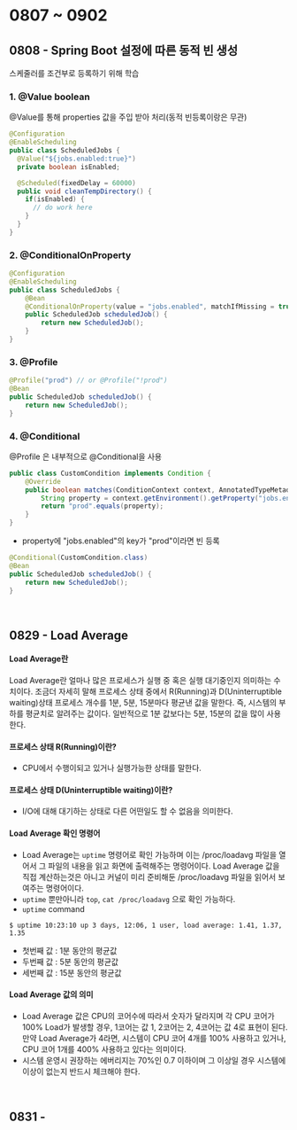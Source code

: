 # 0807 ~ 0902

## 0808 - Spring Boot 설정에 따른 동적 빈 생성
스케줄러를 조건부로 등록하기 위해 학습

### 1. @Value boolean
@Value를 통해 properties 값을 주입 받아 처리(동적 빈등록이랑은 무관)
```java
@Configuration
@EnableScheduling
public class ScheduledJobs {
  @Value("${jobs.enabled:true}")
  private boolean isEnabled;

  @Scheduled(fixedDelay = 60000)
  public void cleanTempDirectory() {
    if(isEnabled) {
      // do work here
    }
  }
}
```

### 2. @ConditionalOnProperty
```java
@Configuration
@EnableScheduling
public class ScheduledJobs {
    @Bean
    @ConditionalOnProperty(value = "jobs.enabled", matchIfMissing = true, havingValue = "true")
    public ScheduledJob scheduledJob() {
        return new ScheduledJob();
    }
}
```

### 3. @Profile 
```java
@Profile("prod") // or @Profile("!prod")
@Bean
public ScheduledJob scheduledJob() {
    return new ScheduledJob();
}
```

### 4. @Conditional
@Profile 은 내부적으로 @Conditional을 사용
```java
public class CustomCondition implements Condition {
    @Override
    public boolean matches(ConditionContext context, AnnotatedTypeMetadata metadata) {
        String property = context.getEnvironment().getProperty("jobs.enabled");
        return "prod".equals(property);
    }
}
```
- property에 "jobs.enabled"의 key가 "prod"이라면 빈 등록

```java
@Conditional(CustomCondition.class)
@Bean
public ScheduledJob scheduledJob() {
    return new ScheduledJob();
}
```

<br>

## 0829 - Load Average
#### Load Average란
Load Average란 얼마나 많은 프로세스가 실행 중 혹은 실행 대기중인지 의미하는 수치이다. 조금더 자세히 말해 프로세스 상태 중에서 R(Running)과 D(Uninterruptible waiting)상태 프로세스 개수를 1분, 5분, 15분마다 평균낸 값을 말한다. 즉, 시스템의 부하를 평균치로 알려주는 값이다. 일반적으로 1분 값보다는 5분, 15분의 값을 많이 사용한다.

#### 프로세스 상태 R(Running)이란?
- CPU에서 수행이되고 있거나 실행가능한 상태를 말한다.

#### 프로세스 상태 D(Uninterruptible waiting)이란?
- I/O에 대해 대기하는 상태로 다른 어떤일도 할 수 없음을 의미한다.

#### Load Average 확인 명령어
- Load Average는 `uptime` 명령어로 확인 가능하며 이는 /proc/loadavg 파일을 열어서 그 파일의 내용을 읽고 화면에 출력해주는 명령어이다. Load Average 값을 직접 계산하는것은 아니고 커널이 미리 준비해둔 /proc/loadavg 파일을 읽어서 보여주는 명령어이다.
- `uptime` 뿐만아니라 `top`, `cat /proc/loadavg` 으로 확인 가능하다.
- `uptime` command
```
$ uptime 10:23:10 up 3 days, 12:06, 1 user, load average: 1.41, 1.37, 1.35
```
- 첫번째 값 : 1분 동안의 평균값
- 두번째 값 : 5분 동안의 평균값
- 세번째 값 : 15분 동안의 평균값

#### Load Average 값의 의미
- Load Average 값은 CPU의 코어수에 따라서 숫자가 달라지며 각 CPU 코어가 100% Load가 발생할 경우, 1코어는 값 1, 2코어는 2, 4코어는 값 4로 표현이 된다. 만약 Load Average가 4라면, 시스템이 CPU 코어 4개를 100% 사용하고 있거나, CPU 코어 1개를 400% 사용하고 있다는 의미이다.
- 시스템 운영시 권장하는 에버리지는 70%인 0.7 이하이며 그 이상일 경우 시스템에 이상이 없는지 반드시 체크해야 한다.

<br>

## 0831 - 
#### 